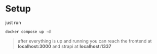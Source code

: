 # Setup

just run 
```Shell
docker compose up -d
```

> after everything is up and running you can reach the frontend at **localhost:3000** and strapi at **localhost:1337**